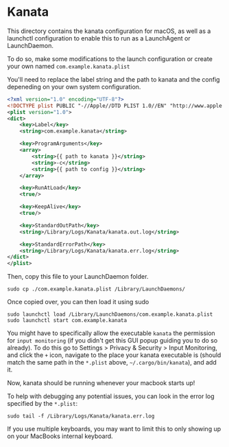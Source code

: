 # Kanata

This directory contains the kanata configuration for macOS, as well as a 
launchctl configuration to enable this to run as a LaunchAgent or LaunchDaemon.

To do so, make some modifications to the launch configuration or create your
own named `com.example.kanata.plist`

You'll need to replace the label string and the path to kanata and the config depeneding on your own system configuration.

```xml
<?xml version="1.0" encoding="UTF-8"?>
<!DOCTYPE plist PUBLIC "-//Apple//DTD PLIST 1.0//EN" "http://www.apple.com/DTDs/PropertyList-1.0.dtd">
<plist version="1.0">
<dict>
    <key>Label</key>
    <string>com.example.kanata</string>

    <key>ProgramArguments</key>
    <array>
        <string>{{ path to kanata }}</string>
        <string>-c</string>
        <string>{{ path to config }}</string>
    </array>

    <key>RunAtLoad</key>
    <true/>

    <key>KeepAlive</key>
    <true/>

    <key>StandardOutPath</key>
    <string>/Library/Logs/Kanata/kanata.out.log</string>

    <key>StandardErrorPath</key>
    <string>/Library/Logs/Kanata/kanata.err.log</string>
</dict>
</plist>
```

Then, copy this file to your LaunchDaemon folder.


```
sudo cp ./com.example.kanata.plist /Library/LaunchDaemons/
```

Once copied over, you can then load it using sudo 

```
sudo launchctl load /Library/LaunchDaemons/com.example.kanata.plist
sudo launchctl start com.example.kanata
```

You might have to specifically allow the executable `kanata` the permission for `input monitoring` (if you didn't get this GUI popup guiding you to do so already). To do this go to Settings > Privacy & Security > Input Monitoring, and click the `+` icon, navigate to the place your kanata executable is (should match the same path in the `*.plist` above, `~/.cargo/bin/kanata`), and add it.

Now, kanata should be running whenever your macbook starts up!

To help with debugging any potential issues, you can look in the error log specified by the `*.plist`:

```
sudo tail -f /Library/Logs/Kanata/kanata.err.log
```

If you use multiple keyboards, you may want to limit this to only showing up on your MacBooks internal keyboard.
